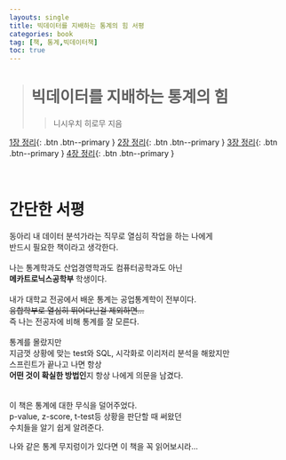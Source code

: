 ```yaml
---
layouts: single
title: 빅데이터를 지배하는 통계의 힘 서평
categories: book
tag: [책, 통계,빅데이터책]
toc: true
---
```


> # 빅데이터를 지배하는 통계의 힘 
>> 니시우치 히로무 지음

[1장 정리](https://rimsm.github.io/book/%EB%B9%85%EB%8D%B0%EC%9D%B4%ED%84%B0%EB%A5%BC-%EC%A7%80%EB%B0%B0%ED%95%98%EB%8A%94-%ED%86%B5%EA%B3%84%EC%9D%98-%ED%9E%98-1%EC%9E%A5/){: .btn .btn--primary }
[2장 정리](https://rimsm.github.io/book/%EB%B9%85%EB%8D%B0%EC%9D%B4%ED%84%B0%EB%A5%BC-%EC%A7%80%EB%B0%B0%ED%95%98%EB%8A%94-%ED%86%B5%EA%B3%84%EC%9D%98-%ED%9E%98-2%EC%9E%A5/){: .btn .btn--primary }
[3장 정리](https://rimsm.github.io/book/%EB%B9%85%EB%8D%B0%EC%9D%B4%ED%84%B0%EB%A5%BC-%EC%A7%80%EB%B0%B0%ED%95%98%EB%8A%94-%ED%86%B5%EA%B3%84%EC%9D%98-%ED%9E%98-3%EC%9E%A5/){: .btn .btn--primary }
[4장 정리](#link){: .btn .btn--primary }
    
    
<br> 

# 간단한 서평

동아리 내 데이터 분석가라는 직무로 열심히 작업을 하는 나에게    
반드시 필요한 책이라고 생각한다.   
<br>
나는 통계학과도 산업경영학과도 컴퓨터공학과도 아닌    
**메카트로닉스공학부** 학생이다.    
<br>
내가 대학교 전공에서 배운 통계는 공업통계학이 전부이다.    
~~융합학부로 열심히 뛰어다닌걸 제외하면...~~   
즉 나는 전공자에 비해 통계를 잘 모른다.     
<br>
통계를 몰랐지만    
지금껏 상황에 맞는 test와 SQL, 시각화로 이리저리 분석을 해왔지만   
스프린트가 끝나고 나면 항상   
**어떤 것이 확실한 방법인**지 항상 나에게 의문을 남겼다.    
<br>
<br>
이 책은 통계에 대한 무식을 덜어주었다.       
p-value, z-score, t-test등 상황을 판단할 때 써왔던   
수치들을 알기 쉽게 알려준다.    

나와 같은 통계 무지렁이가 있다면 이 책을 꼭 읽어보시라... 
